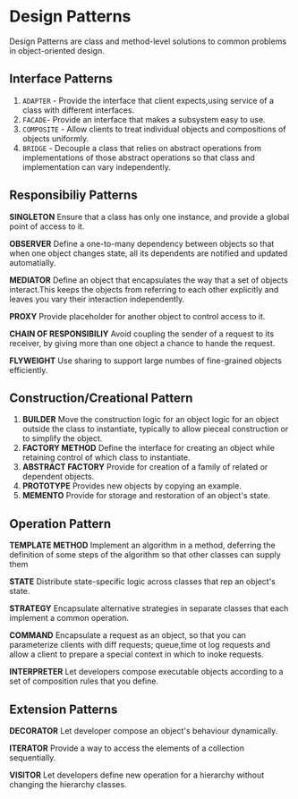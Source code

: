 # Design Patterns

Design Patterns are class and method-level solutions to common problems in object-oriented design.

## Interface Patterns

1. `ADAPTER` - Provide the interface that client expects,using service of a class with different interfaces.
2. `FACADE`- Provide an interface that makes a subsystem easy to use.
3. `COMPOSITE` - Allow clients to treat individual objects and compositions of objects uniformly.
4. `BRIDGE` - Decouple a class that relies on abstract operations from implementations of those abstract operations so that class and implementation can vary independently.

## Responsibiliy Patterns

**SINGLETON** Ensure that a class has only one instance, and provide a global point of access to it.

**OBSERVER** Define a one-to-many dependency between objects so that when one object changes state, all its dependents are notified and updated automatially.

**MEDIATOR** Define an object that encapsulates the way that a set of objects interact.This keeps the objects from referring to each other explicitly and leaves you vary their interaction independently.

**PROXY** Provide placeholder for another object to control access to it.

**CHAIN OF RESPONSIBILIY** Avoid coupling the sender of a request to its receiver, by giving more than one object a chance to hande the request.

**FLYWEIGHT** Use sharing to support large numbes of fine-grained objects efficiently.

## Construction/Creational Pattern

1. **BUILDER**  Move the construction logic for an object logic for an object outside the class to instantiate, typically to allow pieceal construction or to simplify the object.
2. **FACTORY METHOD** Define the interface for creating an object while retaining control of which class to instantiate.
3. **ABSTRACT FACTORY** Provide for creation of a family of related or dependent objects.
4. **PROTOTYPE** Provides new objects by copying an example.
5. **MEMENTO** Provide for storage and restoration of an object's state.

## Operation Pattern

**TEMPLATE METHOD** Implement an algorithm in a method, deferring the definition of some steps of the algorithm so that other classes can supply them

**STATE** Distribute state-specific logic across classes that rep an object's state.

**STRATEGY** Encapsulate alternative strategies in separate classes that each implement a common operation.

**COMMAND** Encapsulate a request as an object, so that you can parameterize clients with diff requests; queue,time ot log requests and allow a client to prepare a special context in which to inoke requests.

**INTERPRETER** Let developers compose executable objects according to a set of composition rules that you define.

## Extension Patterns

**DECORATOR** Let developer compose an object's behaviour dynamically.

**ITERATOR** Provide a way to access the elements of a collection sequentially.

**VISITOR** Let developers define new operation for a hierarchy without changing the hierarchy classes.
